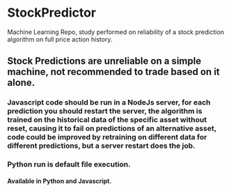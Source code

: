 # StockPredictor 
Machine Learning Repo, study performed on reliability of a stock prediction algorithm on full price action history.

## Stock Predictions are unreliable on a simple machine, not recommended to trade based on it alone.

### Javascript code should be run in a NodeJs server, for each prediction you should restart the server, the algorithm is trained on the historical data of the specific asset without reset, causing it to fail on predictions of an alternative asset, code could be improved by retraining on different data for different predictions, but a server restart does the job.
### Python run is default file execution.

#### Available in Python and Javascript.
